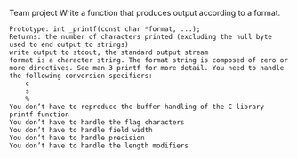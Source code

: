 Team project
Write a function that produces output according to a format.

    Prototype: int _printf(const char *format, ...);
    Returns: the number of characters printed (excluding the null byte used to end output to strings)
    write output to stdout, the standard output stream
    format is a character string. The format string is composed of zero or more directives. See man 3 printf for more detail. You need to handle the following conversion specifiers:
        c
        s
        %
    You don’t have to reproduce the buffer handling of the C library printf function
    You don’t have to handle the flag characters
    You don’t have to handle field width
    You don’t have to handle precision
    You don’t have to handle the length modifiers

